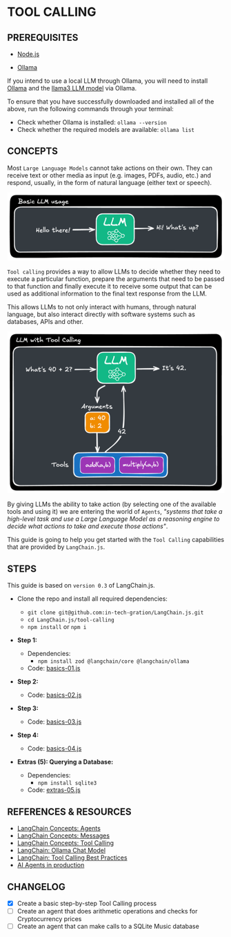 # TOOL CALLING

## PREREQUISITES

  - [Node.js](https://nodejs.org/en/download/)

  - [Ollama](https://ollama.com/)

  If you intend to use a local LLM through Ollama, you will need to install [Ollama](https://ollama.com/) and the [llama3 LLM model](https://ollama.com/library/llama3) via Ollama. 

  To ensure that you have successfully downloaded and installed all of the above, run the following commands through your terminal:

  - Check whether Ollama is installed: `ollama --version`
  - Check whether the required models are available: `ollama list`

## CONCEPTS

  Most `Large Language Models` cannot take actions on their own. They can receive text or other media as input (e.g. images, PDFs, audio, etc.) and respond, usually, in the form of natural language (either text or speech).

  ![](./assets/Basic.LLM.png)

  `Tool calling` provides a way to allow LLMs to decide whether they need to execute a particular function, prepare the arguments that need to be passed to that function and finally execute it to receive some output that can be used as additional information to the final text response from the LLM.

  This allows LLMs to not only interact with humans, through natural language, but also interact directly with software systems such as databases, APIs and other.     

  ![](./assets/Tool.Calling.LLM.png)

  By giving LLMs the ability to take action (by selecting one of the available tools and using it) we are entering the world of `Agents`, _"systems that take a high-level task and use a Large Language Model as a reasoning engine to decide what actions to take and execute those actions"_.

  This guide is going to help you get started with the `Tool Calling` capabilities that are provided by `LangChain.js`.

## STEPS

  This guide is based on `version 0.3` of LangChain.js.

  - Clone the repo and install all required dependencies:
    - `git clone git@github.com:in-tech-gration/LangChain.js.git`
    - `cd LangChain.js/tool-calling`
    - `npm install` or `npm i`

  - **Step 1:**
    - Dependencies: 
      - `npm install zod @langchain/core @langchain/ollama`
    - Code: [basics-01.js](./step-by-step/basics-01.js)
  - **Step 2:**
    - Code: [basics-02.js](./step-by-step/basics-02.js)
  - **Step 3:**
    - Code: [basics-03.js](./step-by-step/basics-03.js)
  - **Step 4:**
    - Code: [basics-04.js](./step-by-step/basics-04.js)

  - **Extras (5): Querying a Database:**
    - Dependencies: 
      - `npm install sqlite3`
    - Code: [extras-05.js](./step-by-step/extras-05.js)

## REFERENCES & RESOURCES

  - [LangChain Concepts: Agents](https://js.langchain.com/docs/concepts/agents)
  - [LangChain Concepts: Messages](https://js.langchain.com/docs/concepts/messages/)
  - [LangChain Concepts: Tool Calling](https://js.langchain.com/docs/concepts/tool_calling)
  - [LangChain: Ollama Chat Model](https://js.langchain.com/docs/integrations/chat/ollama)
  - [LangChain: Tool Calling Best Practices](https://js.langchain.com/docs/concepts/tool_calling#best-practices)
  - [AI Agents in production](https://www.langchain.com/breakoutagents)

## CHANGELOG

- [x] Create a basic step-by-step Tool Calling process
- [ ] Create an agent that does arithmetic operations and checks for Cryptocurrency prices
- [ ] Create an agent that can make calls to a SQLite Music database
